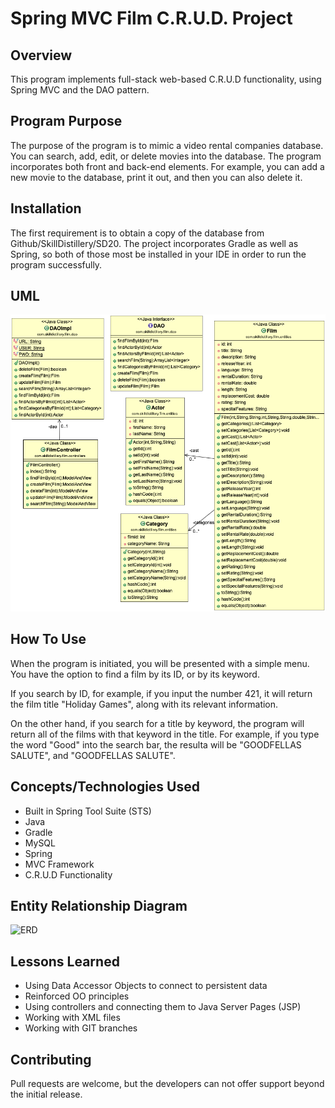 # Spring MVC Film C.R.U.D. Project

## Overview
This program implements full-stack web-based C.R.U.D functionality, using Spring MVC and the DAO pattern.  

## Program Purpose
The purpose of the program is to mimic a video rental companies database.  You can search, add, edit, or delete movies into the database.  The program incorporates both front and back-end elements.  For example, you can add a new movie to the database, print it out, and then you can also delete it.  

## Installation
The first requirement is to obtain a copy of the database from Github/SkillDistillery/SD20.  The project incorporates Gradle as well as Spring, so both of those most be installed in your IDE in order to run the program successfully.   

## UML
![UML](https://github.com/alfarog1/SpringMVCFilmCRUD/blob/master/MVCFilmSiteUML.png)

## How To Use
When the program is initiated, you will be presented with a simple menu.  You have the option to find a film by its ID, or by its keyword.  

If you search by ID, for example, if you input the number 421, it will return the film title "Holiday Games", along with its relevant information.  

On the other hand, if you search for a title by keyword, the program will return all of the films with that keyword in the title.  For example, if you type the word "Good" into the search bar, the resulta will be "GOODFELLAS SALUTE", and "GOODFELLAS SALUTE".

## Concepts/Technologies Used
- Built in Spring Tool Suite (STS)
- Java
- Gradle
- MySQL
- Spring
- MVC Framework
- C.R.U.D Functionality

## Entity Relationship Diagram
![ERD](https://github.com/alfarog1/SpringMVCFilmCRUD/blob/master/FilmSiteERDiagram.png)

## Lessons Learned
- Using Data Accessor Objects to connect to persistent data
- Reinforced OO principles
- Using controllers and connecting them to Java Server Pages (JSP)
- Working with XML files
- Working with GIT branches

## Contributing

Pull requests are welcome, but the developers can not offer support beyond the initial release.  
